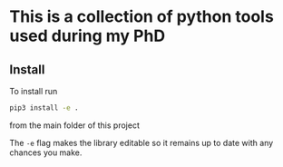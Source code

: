 # This is a collection of python tools used during my PhD


## Install

To install run

```bash
pip3 install -e .
```

from the main folder of this project

The `-e` flag makes the library editable so it remains up to date with any chances you make.